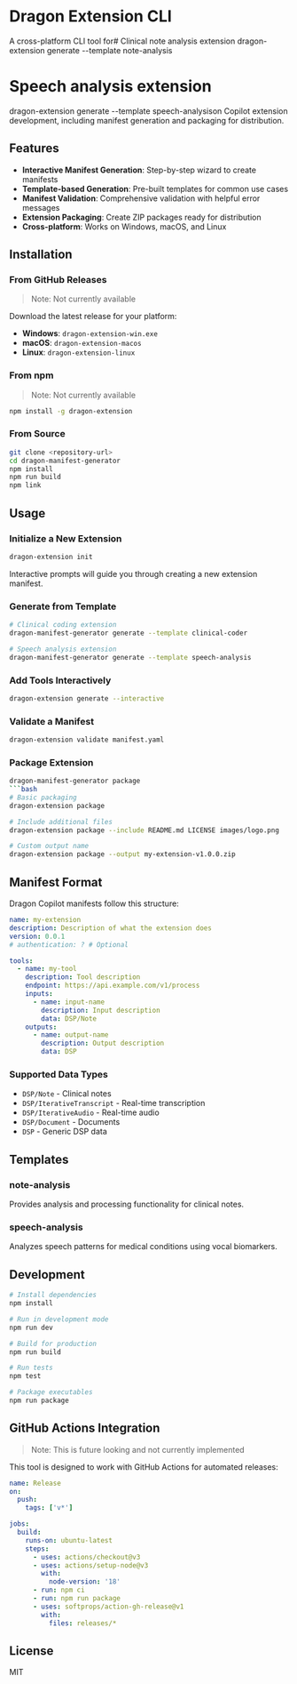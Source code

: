 # Dragon Extension CLI

A cross-platform CLI tool for# Clinical note analysis extension
dragon-extension generate --template note-analysis

# Speech analysis extension
dragon-extension generate --template speech-analysison Copilot extension development, including manifest generation and packaging for distribution.

## Features

- **Interactive Manifest Generation**: Step-by-step wizard to create manifests
- **Template-based Generation**: Pre-built templates for common use cases
- **Manifest Validation**: Comprehensive validation with helpful error messages
- **Extension Packaging**: Create ZIP packages ready for distribution
- **Cross-platform**: Works on Windows, macOS, and Linux

## Installation

### From GitHub Releases

> Note: Not currently available

Download the latest release for your platform:

- **Windows**: `dragon-extension-win.exe`
- **macOS**: `dragon-extension-macos`
- **Linux**: `dragon-extension-linux`

### From npm

> Note: Not currently available

```bash
npm install -g dragon-extension
```

### From Source

```bash
git clone <repository-url>
cd dragon-manifest-generator
npm install
npm run build
npm link
```

## Usage

### Initialize a New Extension

```bash
dragon-extension init
```

Interactive prompts will guide you through creating a new extension manifest.

### Generate from Template

```bash
# Clinical coding extension
dragon-manifest-generator generate --template clinical-coder

# Speech analysis extension
dragon-manifest-generator generate --template speech-analysis
```

### Add Tools Interactively

```bash
dragon-extension generate --interactive
```

### Validate a Manifest

```bash
dragon-extension validate manifest.yaml
```

### Package Extension

```bash
dragon-manifest-generator package
```bash
# Basic packaging
dragon-extension package

# Include additional files
dragon-extension package --include README.md LICENSE images/logo.png

# Custom output name
dragon-extension package --output my-extension-v1.0.0.zip
```

## Manifest Format

Dragon Copilot manifests follow this structure:

```yaml
name: my-extension
description: Description of what the extension does
version: 0.0.1
# authentication: ? # Optional

tools:
  - name: my-tool
    description: Tool description
    endpoint: https://api.example.com/v1/process
    inputs:
      - name: input-name
        description: Input description
        data: DSP/Note
    outputs:
      - name: output-name
        description: Output description
        data: DSP
```

### Supported Data Types

- `DSP/Note` - Clinical notes
- `DSP/IterativeTranscript` - Real-time transcription
- `DSP/IterativeAudio` - Real-time audio
- `DSP/Document` - Documents
- `DSP` - Generic DSP data

## Templates

### note-analysis
Provides analysis and processing functionality for clinical notes.

### speech-analysis
Analyzes speech patterns for medical conditions using vocal biomarkers.

## Development

```bash
# Install dependencies
npm install

# Run in development mode
npm run dev

# Build for production
npm run build

# Run tests
npm test

# Package executables
npm run package
```

## GitHub Actions Integration

> Note: This is future looking and not currently implemented

This tool is designed to work with GitHub Actions for automated releases:

```yaml
name: Release
on:
  push:
    tags: ['v*']

jobs:
  build:
    runs-on: ubuntu-latest
    steps:
      - uses: actions/checkout@v3
      - uses: actions/setup-node@v3
        with:
          node-version: '18'
      - run: npm ci
      - run: npm run package
      - uses: softprops/action-gh-release@v1
        with:
          files: releases/*
```

## License

MIT
